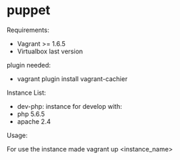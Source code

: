 puppet
======

Requirements:
 - Vagrant >= 1.6.5
 - Virtualbox last version

plugin needed:
 - vagrant plugin install vagrant-cachier
 
Instance List:

 - dev-php: instance for develop with:
  - php 5.6.5
  - apache 2.4

 
Usage:

For use the instance made vagrant up <instance_name>

